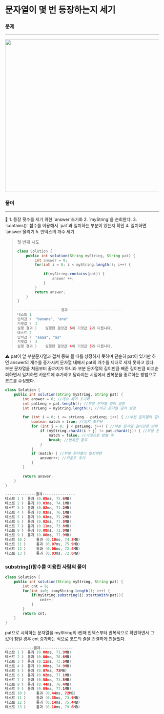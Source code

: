 # 문자열이 몇 번 등장하는지 세기

### 문제

---

<p align = "center">
<img src="https://github.com/JINKWINE/STUDY/assets/133944163/b2d0f4dc-10c8-4e23-8868-e75c216dbb0e"  width="1100" height="500"/>
</p>

### 풀이

---

<aside>
🤔 1. 등장 횟수를 세기 위한 `answer`초기화
2. `myString`을 순회한다.
3. `contains()` 함수를 이용해서 `pat`과 일치하는 부분이 있는지 확인
4. 일치하면 `answer`올리기
5. 인덱스의 개수 세기

</aside>

> 첫 번째 시도
> 
> 
> ```java
> class Solution {
>     public int solution(String myString, String pat) {
>         int answer = 0;
>         for(int i = 0; i < myString.length(); i++) {
>         
>             if(myString.contains(pat)) {
>                 answer ++;
>             }
>         }
>         return answer;
>     }
> }
> 
> --------------------결과-------------------------
> 테스트 1
> 입력값 〉	"banana", "ana"
> 기댓값 〉	2
> 실행 결과 〉	실행한 결괏값 6이 기댓값 2과 다릅니다.
> 테스트 2
> 입력값 〉	"aaaa", "aa"
> 기댓값 〉	3
> 실행 결과 〉	실행한 결괏값 4이 기댓값 3과 다릅니다.
> ```
> 

<aside>
⚠️ pat이 앞 부분문자열과 겹쳐 종복 될 때를 상정하지 못하며 단순히 pat이 있기만 하면 answer의 개수를 증가시켜
문자열 내에서 pat의 개수를 제대로 세지 못하고 있다.
부분 문자열을 처음부터 끝까지가 아니라 부분 문자열의 길이만큼 빼준 길이만큼 비교순회하면서 
일치하면 카운트에 추가하고 달라지는 시점에서 반복문을 종료하는 방법으로 코드를 수정했다.

</aside>

```java
class Solution {
    public int solution(String myString, String pat) {
        int answer = 0; //개수 세기 초기화
        int patLeng = pat.length(); //부분 문자열 길이 설정
        int strLeng = myString.length(); //비교 문자열 길이 설정
        
        for (int i = 0; i <= strLeng - patLeng; i++) { //부분 문자열의 길이만큼 대상 문자열의 끝까지 비교할 수 없으니까 부분 문자열의 길이만큼 빼준다. 
            boolean match = true; //일치 확인용
            for (int j = 0; j < patLeng; j++) { //부분 문자열 길이만큼 반복
                if (myString.charAt(i + j) != pat.charAt(j)) { //부분 문자열과 비교 문자열이 달라지는 시점
                    match = false; //거짓으로 판별 후
                    break; //반복문 종료
                }
            }
            if (match) { //부분 문자열이 일치하면
                answer++; //카운트 추가
            }
        }
        
        return answer;
    }
}
```

```java
--------------결과---------------
테스트 1 〉	통과 (0.05ms, 75.6MB)
테스트 2 〉	통과 (0.03ms, 74.1MB)
테스트 3 〉	통과 (0.02ms, 71.2MB)
테스트 4 〉	통과 (0.03ms, 76.1MB)
테스트 5 〉	통과 (0.03ms, 75.2MB)
테스트 6 〉	통과 (0.02ms, 77.8MB)
테스트 7 〉	통과 (0.11ms, 73.8MB)
테스트 8 〉	통과 (0.08ms, 72.8MB)
테스트 9 〉	통과 (0.06ms, 77.9MB)
테스트 10 〉	통과 (0.10ms, 74.3MB)
테스트 11 〉	통과 (0.07ms, 75.9MB)
테스트 12 〉	통과 (0.06ms, 72.4MB)
테스트 13 〉	통과 (0.03ms, 72.6MB)

```

### substring()함수를 이용한 사람의 풀이

```java
class Solution {
    public int solution(String myString, String pat) {
        int cnt = 0;
        for(int i=0; i<myString.length(); i++) {
            if(myString.substring(i).startsWith(pat)){
                cnt++;
            }
        }
        return cnt;
    }
}
```

pat으로 시작하는 문자열을 myString의 i번째 인덱스부터 반복적으로 확인하면서 그 값이 참일 경우 cnt 증가하는 식으로 코드의 줄을 간결하게 만들었다.

```java
-------------결과---------------
테스트 1 〉	통과 (0.08ms, 71.9MB)
테스트 2 〉	통과 (0.06ms, 76.6MB)
테스트 3 〉	통과 (0.11ms, 73.5MB)
테스트 4 〉	통과 (0.08ms, 74.9MB)
테스트 5 〉	통과 (0.07ms, 73MB)
테스트 6 〉	통과 (0.02ms, 77.1MB)
테스트 7 〉	통과 (0.58ms, 73.5MB)
테스트 8 〉	통과 (0.44ms, 76.4MB)
테스트 9 〉	통과 (0.09ms, 77.1MB)
테스트 10 〉	통과 (0.44ms, 72MB)
테스트 11 〉	통과 (0.35ms, 73.9MB)
테스트 12 〉	통과 (0.14ms, 75.4MB)
테스트 13 〉	통과 (0.10ms, 79.6MB)
```
